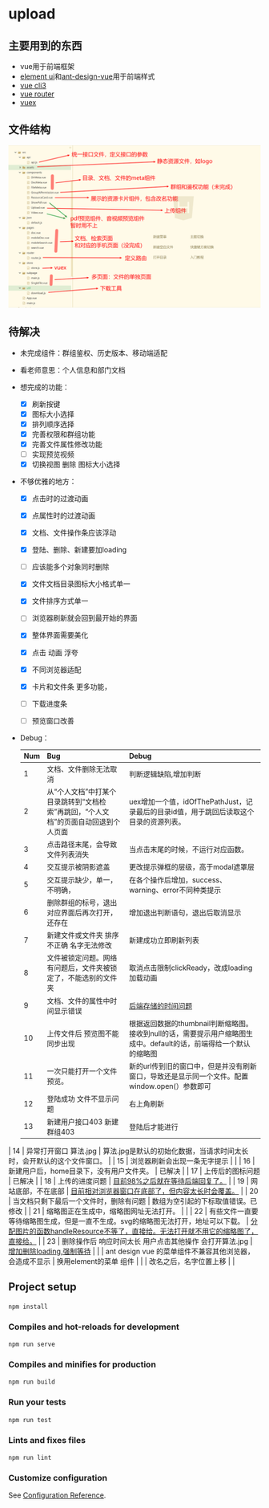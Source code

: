 # upload

## 主要用到的东西
 - vue用于前端框架
 - [element ui](https://element.eleme.cn/#/zh-CN/component/installation)和[ant-design-vue](https://vue.ant.design/docs/vue/introduce-cn/)用于前端样式
 - [vue cli3](https://cli.vuejs.org/zh/)
 - [vue router](https://router.vuejs.org/zh/installation.html)
 - [vuex](https://vuex.vuejs.org/)



## 文件结构

![1563720071820](./doc/1563720071820.png)



## 待解决

- 未完成组件：群组鉴权、历史版本、移动端适配

- 看老师意思：个人信息和部门文档

- 想完成的功能：

  - [x] 刷新按键
  - [x] 图标大小选择
  - [x] 排列顺序选择
  - [x] 完善权限和群组功能
  - [x] 完善文件属性修改功能
  - [ ] 实现预览视频
  - [x] 切换视图 删除 图标大小选择

- 不够优雅的地方：

  - [x] 点击时的过渡动画

  - [x] 点属性时的过渡动画

  - [x] 文档、文件操作条应该浮动

  - [x] 登陆、删除、新建要加loading

  - [ ] 应该能多个对象同时删除

  - [x] 文件文档目录图标大小格式单一

  - [x] 文件排序方式单一

  - [ ] 浏览器刷新就会回到最开始的界面

  - [x] 整体界面需要美化

  - [x] 点击 动画 浮夸

  - [x] 不同浏览器适配

  - [x] 卡片和文件条 更多功能，

  - [ ] 下载进度条

  - [ ] 预览窗口改善

    
    
    

- Debug：

  | Num  | Bug                                                          | Debug                                                        |
  | ---- | :----------------------------------------------------------- | ------------------------------------------------------------ |
  | 1    | 文档、文件删除无法取消                                       | 判断逻辑缺陷,增加判断                                        |
  | 2    | 从“个人文档”中打某个目录跳转到“文档检索”再跳回，“个人文档”的页面自动回退到个人页面 | uex增加一个值，idOfThePathJust，记录最后的目录id值，用于跳回后读取这个目录的资源列表。 |
  | 3    | 点击路径末尾，会导致文件列表消失                             | 当点击末尾的时候，不运行对应函数。                           |
  | 4    | 交互提示被阴影遮盖                                           | 更改提示弹框的层级，高于modal遮罩层                          |
  | 5    | 交互提示缺少，单一，不明确，                                 | 在各个操作后增加，success、warning、error不同种类提示        |
  | 6    | 删除群组的标号，退出对应界面后再次打开，还存在               | 增加退出判断语句，退出后取消显示                             |
  | 7    | 新建文件或文件夹 排序不正确 名字无法修改                     | 新建成功立即刷新列表                                         |
  | 8    | 文件被锁定问题。网络有问题后，文件夹被锁定了，不能选别的文件夹 | 取消点击限制clickReady，改成loading加载动画                  |
  | 9    | 文档、文件的属性中时间显示错误                               | <u>后端存储的时间问题</u>                                    |
  | 10   | 上传文件后 预览图不能同步出现                                | 根据返回数据的thumbnail判断缩略图。接收到null的话，需要提示用户缩略图生成中。default的话，前端得给一个默认的缩略图 |
  | 11   | 一次只能打开一个文件预览。                                   | 新的url传到旧的窗口中，但是并没有刷新窗口，导致还是显示同一个文件。配置window.open(）参数即可 |
  | 12   | 登陆成功 文件不显示问题                                      | 右上角刷新                                                   |
  | 13   | 新建用户接口403 新建群组403                                  | 登陆后才能进行                                               |
| 14   | 异常打开窗口 算法.jpg                                        | 算法.jpg是默认的初始化数据，当请求时间太长时，会开默认的这个文件窗口。 |
  | 15   | 浏览器刷新会出现一条无字提示                                 |                                                              |
  | 16   | 新建用户后，home目录下，没有用户文件夹。                     | 已解决                                                       |
  | 17   | 上传后的图标问题                                             | 已解决                                                       |
  | 18   | 上传的进度问题                                               | <u>目前98%之后就在等待后端回复了。</u>                       |
  | 19   | 网站底部，不在底部                                           | <u>目前相对浏览器窗口在底部了，但内容太长时会覆盖。</u>      |
  | 20   | 当文档只剩下最后一个文件时，删除有问题                       | 数组为空引起的下标取值错误。已修改                           |
  | 21   | 缩略图正在生成中，缩略图网址无法打开。                       |                                                              |
  | 22   | 有些文件一直要等待缩略图生成，但是一直不生成。svg的缩略图无法打开，地址可以下载。 | <u>分配图片的函数handleResource不等了，直接给。无法打开就不用它的缩略图了，直接给。</u> |
  | 23   | 删除操作后 响应时间太长 用户点击其他操作 会打开算法.jpg      | <u>增加删除loading,强制等待</u>                              |
  |      | ant design vue 的菜单组件不兼容其他浏览器，会造成不显示      | 换用element的菜单 组件                                       |
  |      | 改名之后，名字位置上移                                       |                                                              |
  



## Project setup

```
npm install
```

### Compiles and hot-reloads for development
```
npm run serve
```

### Compiles and minifies for production
```
npm run build
```

### Run your tests
```
npm run test
```

### Lints and fixes files
```
npm run lint
```

### Customize configuration
See [Configuration Reference](https://cli.vuejs.org/config/).

